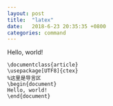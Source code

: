 ```yaml
---
layout: post
title:  "latex"
date:   2018-6-23 20:35:35 +0800
categories: command
---
```


Hello, world!
```
\documentclass{article}
\usepackage[UTF8]{ctex}
%这里是导言区
\begin{document}
Hello, world!
\end{document}
```

